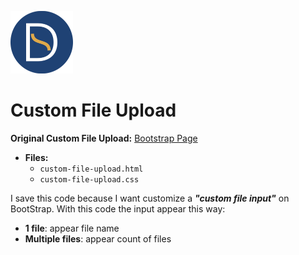<a href="https://github.com/TutoDS"><img src="../../../images/daniel-sousa.png" alt="Daniel Sousa" width="100px" /></a>

# Custom File Upload

**Original Custom File Upload:** [Bootstrap Page](https://getbootstrap.com/docs/4.0/components/forms/#file-browser)


* **Files:**
  * `custom-file-upload.html`
  * `custom-file-upload.css`

I save this code because I want customize a ***"custom file input"*** on BootStrap.
With this code the input appear this way:
- **1 file**: appear file name
- **Multiple files**: appear count of files